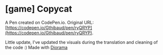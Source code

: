 # [game] Copycat

A Pen created on CodePen.io. Original URL: [https://codepen.io/Gthibaud/pen/ryQRYP](https://codepen.io/Gthibaud/pen/ryQRYP).

Little update,
I've updated the visuals during the translation and cleaning of the code :) 
Made with [Diorama](https://gitlab.com/teabo/Diorama)